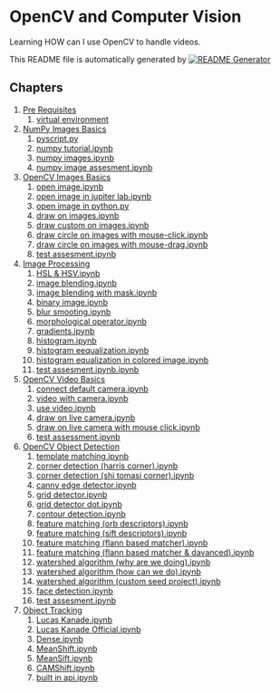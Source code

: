 
# OpenCV and Computer Vision

Learning HOW can I use OpenCV to handle videos.

This README file is automatically generated by [![README Generator](https://github.com/unchaptered/opencv-and-computer-vison/actions/workflows/generator-readme.yaml/badge.svg)](https://github.com/unchaptered/opencv-and-computer-vison/actions/workflows/generator-readme.yaml)

## Chapters

1. [Pre Requisites](./python/0_Pre_Requisites/README.md)
   1. [virtual environment](./python/0_Pre_Requisites/1_virtual_environment)
2. [NumPy Images Basics](./python/1_NumPy_Images_Basics/README.md)
   1. [pyscript.py](./python/1_NumPy_Images_Basics/1_pyscript.py)
   2. [numpy tutorial.ipynb](./python/1_NumPy_Images_Basics/2_numpy_tutorial.ipynb)
   3. [numpy images.ipynb](./python/1_NumPy_Images_Basics/3_numpy_images.ipynb)
   4. [numpy image assesment.ipynb](./python/1_NumPy_Images_Basics/4_numpy_image_assesment.ipynb)
3. [OpenCV Images Basics](./python/2_OpenCV_Images_Basics/README.md)
   1. [open image.ipynb](./python/2_OpenCV_Images_Basics/1_open_image.ipynb)
   2. [open image in jupiter lab.ipynb](./python/2_OpenCV_Images_Basics/2_open_image_in_jupiter_lab.ipynb)
   3. [open image in python.py](./python/2_OpenCV_Images_Basics/3_open_image_in_python.py)
   4. [draw on images.ipynb](./python/2_OpenCV_Images_Basics/4_draw_on_images.ipynb)
   5. [draw custom on images.ipynb](./python/2_OpenCV_Images_Basics/5_draw_custom_on_images.ipynb)
   6. [draw circle on images with mouse-click.ipynb](./python/2_OpenCV_Images_Basics/6_draw_circle_on_images_with_mouse-click.ipynb)
   7. [draw circle on images with mouse-drag.ipynb](./python/2_OpenCV_Images_Basics/7_draw_circle_on_images_with_mouse-drag.ipynb)
   8. [test assesment.ipynb](./python/2_OpenCV_Images_Basics/99_test_assesment.ipynb)
4. [Image Processing](./python/3_Image_Processing/README.md)
   1. [HSL & HSV.ipynb](./python/3_Image_Processing/01_HSL_&_HSV.ipynb)
   2. [image blending.ipynb](./python/3_Image_Processing/02_image_blending.ipynb)
   3. [image blending with mask.ipynb](./python/3_Image_Processing/03_image_blending_with_mask.ipynb)
   4. [binary image.ipynb](./python/3_Image_Processing/04_binary_image.ipynb)
   5. [blur smooting.ipynb](./python/3_Image_Processing/05_blur_smooting.ipynb)
   6. [morphological operator.ipynb](./python/3_Image_Processing/06_morphological_operator.ipynb)
   7. [gradients.ipynb](./python/3_Image_Processing/07_gradients.ipynb)
   8. [histogram.ipynb](./python/3_Image_Processing/08_histogram.ipynb)
   9. [histogram eequalization.ipynb](./python/3_Image_Processing/09_histogram_eequalization.ipynb)
   10. [histogram equalization in colored image.ipynb](./python/3_Image_Processing/10_histogram_equalization_in_colored_image.ipynb)
   11. [test assesment.ipynb.ipynb](./python/3_Image_Processing/11_test_assesment.ipynb.ipynb)
5. [OpenCV Video Basics](./python/4_OpenCV_Video_Basics/README.md)
   1. [connect default camera.ipynb](./python/4_OpenCV_Video_Basics/1_connect_default_camera.ipynb)
   2. [video with camera.ipynb](./python/4_OpenCV_Video_Basics/2.save_video_with_camera.ipynb)
   3. [use video.ipynb](./python/4_OpenCV_Video_Basics/3_use_video.ipynb)
   4. [draw on live camera.ipynb](./python/4_OpenCV_Video_Basics/4_draw_on_live_camera.ipynb)
   5. [draw on live camera with mouse click.ipynb](./python/4_OpenCV_Video_Basics/5_draw_on_live_camera_with_mouse_click.ipynb)
   6. [test assessment.ipynb](./python/4_OpenCV_Video_Basics/6_test_assessment.ipynb)
6. [OpenCV Object Detection](./python/5_OpenCV_Object_Detection/README.md)
   1. [template matching.ipynb](./python/5_OpenCV_Object_Detection/01_template_matching.ipynb)
   2. [corner detection (harris corner).ipynb](./python/5_OpenCV_Object_Detection/02_corner_detection_(harris_corner).ipynb)
   3. [corner detection (shi tomasi corner).ipynb](./python/5_OpenCV_Object_Detection/03_corner_detection_(shi_tomasi_corner).ipynb)
   4. [canny edge detector.ipynb](./python/5_OpenCV_Object_Detection/04_canny_edge_detector.ipynb)
   5. [grid detector.ipynb](./python/5_OpenCV_Object_Detection/05_grid_detector.ipynb)
   6. [grid detector dot.ipynb](./python/5_OpenCV_Object_Detection/06_grid_detector_dot.ipynb)
   7. [contour detection.ipynb](./python/5_OpenCV_Object_Detection/07_contour_detection.ipynb)
   8. [feature matching (orb descriptors).ipynb](./python/5_OpenCV_Object_Detection/08_feature_matching_(orb_descriptors).ipynb)
   9. [feature matching (sift descriptors).ipynb](./python/5_OpenCV_Object_Detection/09_feature_matching_(sift_descriptors).ipynb)
   10. [feature matching (flann based matcher).ipynb](./python/5_OpenCV_Object_Detection/10_feature_matching_(flann_based_matcher).ipynb)
   11. [feature matching (flann based matcher & davanced).ipynb](./python/5_OpenCV_Object_Detection/11_feature_matching_(flann_based_matcher_&_davanced).ipynb)
   12. [watershed algorithm (why are we doing).ipynb](./python/5_OpenCV_Object_Detection/12_watershed_algorithm_(why_are_we_doing).ipynb)
   13. [watershed algorithm (how can we do).ipynb](./python/5_OpenCV_Object_Detection/13_watershed_algorithm_(how_can_we_do).ipynb)
   14. [watershed algorithm (custom seed project).ipynb](./python/5_OpenCV_Object_Detection/14_watershed_algorithm_(custom_seed_project).ipynb)
   15. [face detection.ipynb](./python/5_OpenCV_Object_Detection/15_face_detection.ipynb)
   16. [test assesment.ipynb](./python/5_OpenCV_Object_Detection/16_test_assesment.ipynb)
7. [Object Tracking](./python/6_Object_Tracking/README.md)
   1. [Lucas Kanade.ipynb](./python/6_Object_Tracking/1_Lucas_Kanade.ipynb)
   2. [Lucas Kanade Official.ipynb](./python/6_Object_Tracking/2_Lucas_Kanade_Official.ipynb)
   3. [Dense.ipynb](./python/6_Object_Tracking/3_Dense.ipynb)
   4. [MeanShift.ipynb](./python/6_Object_Tracking/4_MeanShift.ipynb)
   5. [MeanSift.ipynb](./python/6_Object_Tracking/4_MeanSift.ipynb)
   6. [CAMShift.ipynb](./python/6_Object_Tracking/5_CAMShift.ipynb)
   7. [built in api.ipynb](./python/6_Object_Tracking/6_built_in_api.ipynb)
